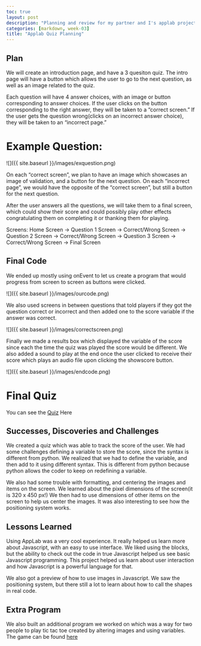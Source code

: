```yaml
---
toc: true
layout: post
description: "Planning and review for my partner and I's applab projects"
categories: [markdown, week-03]
title: "Applab Quiz Planning"
---
```


## Plan

We will create an introduction page, and have a 3 quesiton quiz. The intro page will have a button which allows the user to go to the next question, as well as an image related to the quiz.

Each question will have 4 answer choices, with an image or button corresponding to answer choices. If the user clicks on the button corresponding to the right answer, they will be taken to a “correct screen.” If the user gets the question wrong(clicks on an incorrect answer choice), they will be taken to an “incorrect page.”

# Example Question:

![]({{ site.baseurl }}/images/exquestion.png)

On each “correct screen”, we plan to have an image which showcases an image of validation, and a button for the next question. On each “incorrect page”, we would have the opposite of the “correct screen”, but still a button for the next question.

After the user answers all the questions, we will take them to a final screen, which could show their score and could possibly play other effects congratulating them on completing it or thanking them for playing.

Screens: Home Screen -> Question 1 Screen -> Correct/Wrong Screen -> Question 2 Screen -> Correct/Wrong Screen -> Question 3 Screen -> Correct/Wrong Screen -> Final Screen

## Final Code

We ended up mostly using onEvent to let us create a program that would progress from screen to screen as buttons were clicked. 

![]({{ site.baseurl }}/images/ourcode.png)

We also used screens in between questions that told players if they got the question correct or incorrect and then added one to the score variable if the answer was correct.

![]({{ site.baseurl }}/images/correctscreen.png)

Finally we made a results box which displayed the variable of the score since each the time the quiz was played the score would be different. We also added a sound to play at the end once the user clicked to receive their score which plays an audio file upon clicking the showscore button.

![]({{ site.baseurl }}/images/endcode.png)

# Final Quiz

You can see the [Quiz](https://studio.code.org/projects/applab/XQDoFH4lQJ9XyvKTX34oz4aBnAACoDDk19sIDwJ3L0U/edit) Here

## Successes, Discoveries and Challenges

We created a quiz which was able to track the score of the user. We had some challenges defining a variable to store the score, since the syntax is different from python. We realized that we had to define the variable, and then add to it using different syntax. This is different from python because python allows the coder to keep on redefining a variable.

We also had some trouble with formatting, and centering the images and items on the screen. We learned about the pixel dimensions of the screen(it is 320 x 450 px!) We then had to use dimensions of other items on the screen to help us center the images. It was also interesting to see how the positioning system works.

## Lessons Learned

Using AppLab was a very cool experience. It really helped us learn more about Javascript, with an easy to use interface. We liked using the blocks, but the ability to check out the code in true Javascript helped us see basic Javascript programming. This project helped us learn about user interaction and how Javascript is a powerful language for that.

We also got a preview of how to use images in Javascript. We saw the positioning system, but there still a lot to learn about how to call the shapes in real code.

## Extra Program

We also built an additional program we worked on which was a way for two people to play tic tac toe created by altering images and using variables. The game can be found [here](https://studio.code.org/projects/applab/T_bkuKZOdBX80xzi0K-suBOs3DQ5sSz4G4UhNvnHQpc)